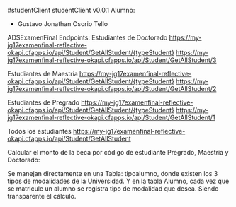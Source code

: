 #studentClient
studentClient v0.0.1
Alumno: 
 - Gustavo Jonathan Osorio Tello
 
 ADSExamenFinal
Endpoints:
Estudiantes de Doctorado
https://my-jg17examenfinal-reflective-okapi.cfapps.io/api/Student/GetAllStudent/{typeStudent}
https://my-jg17examenfinal-reflective-okapi.cfapps.io/api/Student/GetAllStudent/3

Estudiantes de Maestría
https://my-jg17examenfinal-reflective-okapi.cfapps.io/api/Student/GetAllStudent/{typeStudent}
https://my-jg17examenfinal-reflective-okapi.cfapps.io/api/Student/GetAllStudent/2

Estudiantes de Pregrado
https://my-jg17examenfinal-reflective-okapi.cfapps.io/api/Student/GetAllStudent/{typeStudent}
https://my-jg17examenfinal-reflective-okapi.cfapps.io/api/Student/GetAllStudent/1

Todos los estudiantes
https://my-jg17examenfinal-reflective-okapi.cfapps.io/api/Student/GetAllStudent

Calcular el monto de la beca por código de estudiante
Pregrado, Maestria y Doctorado:

Se manejan directamente en una Tabla: tipoalumno, donde existen los 3 tipos de modalidades de la Universidad.
Y en la tabla Alumno, cada vez que se matricule un alumno se registra tipo de modalidad que desea. Siendo transparente el cálculo.


